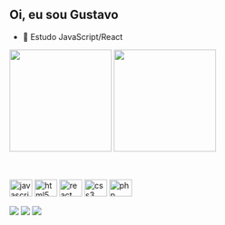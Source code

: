 ## Oi, eu sou Gustavo
- 🌱 Estudo JavaScript/React

<div>
<img height="180em" src="https://github-readme-stats.vercel.app/api?username=gustavoDesen&show_icons=true&theme=dark"/>
<img height="180em" src="https://github-readme-stats.vercel.app/api/top-langs/?username=gustavoDesen&layout=compact&theme=dark"/>
</div>

##

<div style="display:inline_block"><br>
<img align="center" alt="javascript" height="30" width="40" src="https://cdn.jsdelivr.net/gh/devicons/devicon/icons/javascript/javascript-original.svg"/>
<img align="center" alt="html5" height="30" width="40" src="https://cdn.jsdelivr.net/gh/devicons/devicon/icons/html5/html5-original.svg"/>
<img align="center" alt="react" height="30" width="40" src="https://cdn.jsdelivr.net/gh/devicons/devicon/icons/react/react-original.svg"/>
<img align="center" alt="css3" height="30" width="40" src="https://cdn.jsdelivr.net/gh/devicons/devicon/icons/css3/css3-original.svg"/>
<img align="center" alt="php" height="30" width="40" src="https://cdn.jsdelivr.net/gh/devicons/devicon/icons/php/php-original.svg"/>
</div>
<br>
<div>
<a href="https://www.instagram.com/gustahenry/" target="_blank"><img src="https://img.shields.io/badge/Instagram-E4405F?style=for-the-badge&logo=instagram&logoColor=white"/></a>
<a href="https://twitter.com/CodeStarts" target="_blank"><img src="https://img.shields.io/badge/Twitter-1DA1F2?style=for-the-badge&logo=twitter&logoColor=white"/></a>
<a href="https://www.linkedin.com/in/gustavo-henrique-a7538262/" target="_blank"><img src="https://img.shields.io/badge/LinkedIn-0077B5?style=for-the-badge&logo=linkedin&logoColor=white"/></a>
</div>
